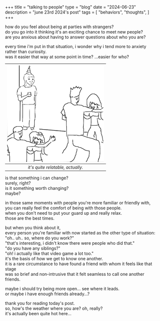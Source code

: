 +++
title = "talking to people"
type = "blog"
date = "2024-06-23"
description = "june 23rd 2024's post"
tags = [
    "behaviors",
    "thoughts",
]
+++

how do you feel about being at parties with strangers?\
do you go into it thinking it's an exciting chance to meet new people?\
are you anxious about having to answer questions about who you are?

every time i'm put in that situation, i wonder why i tend more to anxiety\
rather than curiosity.\
was it easier that way at some point in time? ...easier for who?

| ![being at parties](/images/parties.png) | 
|:--:| 
| *it's quite relatable, actually.* |

is that something i can change?\
surely, right?\
is it something worth changing?\
maybe?

in those same moments with people you're more familiar or friendly with,\
you can really feel the comfort of being with those people.\
when you don't need to put your guard up and really relax.\
those are the best times.

but when you think about it,\
every person you're familiar with now started as the other type of situation:\
"oh.. uh.. so, where do you work?"\
"that's interesting, i didn't know there were people who did that."\
"do you have any siblings?"\
"oh! i actually like that video game a lot too."\
it's the basis of how we get to know one another.\
it is a rare circumstance to have found a friend with whom it feels like that stage\
was so brief and non-intrusive that it felt seamless to call one another friends.

maybe i should try being more open... see where it leads.\
or maybe i have enough friends already...?

thank you for reading today's post.\
so, how's the weather where you are? oh, really?\
it's actually been quite hot here...
